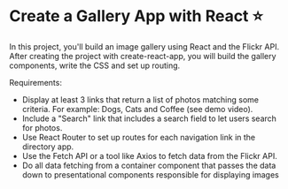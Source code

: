 # Create a Gallery App with React :star:
In this project, you'll build an image gallery using React and the Flickr API. After creating the project with create-react-app, you will build the gallery components, write the CSS and set up routing.

Requirements:
* Display at least 3 links that return a list of photos matching some criteria. For example: Dogs, Cats and Coffee (see demo video).
* Include a "Search" link that includes a search field to let users search for photos.
* Use React Router to set up routes for each navigation link in the directory app.
* Use the Fetch API or a tool like Axios to fetch data from the Flickr API.
* Do all data fetching from a container component that passes the data down to presentational components responsible for    displaying images
